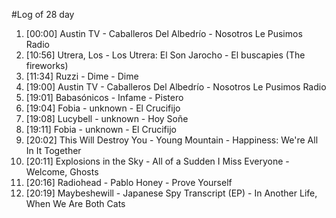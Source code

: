 #Log of 28 day

1. [00:00] Austin TV - Caballeros Del Albedrío - Nosotros Le Pusimos Radio
1. [10:56] Utrera, Los - Los Utrera: El Son Jarocho - El buscapies (The fireworks)
1. [11:34] Ruzzi - Dime - Dime
1. [19:00] Austin TV - Caballeros Del Albedrío - Nosotros Le Pusimos Radio
1. [19:01] Babasónicos - Infame - Pistero
1. [19:04] Fobia - unknown - El Crucifijo
1. [19:08] Lucybell - unknown - Hoy Soñe
1. [19:11] Fobia - unknown - El Crucifijo
1. [20:02] This Will Destroy You - Young Mountain - Happiness: We're All In It Together
1. [20:11] Explosions in the Sky - All of a Sudden I Miss Everyone - Welcome, Ghosts
1. [20:16] Radiohead - Pablo Honey - Prove Yourself
1. [20:19] Maybeshewill - Japanese Spy Transcript (EP) - In Another Life, When We Are Both Cats
